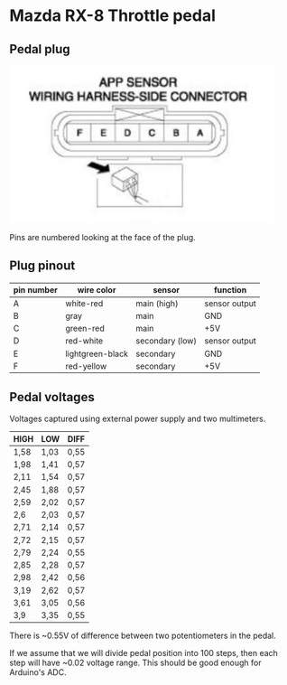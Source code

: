 # Mazda RX-8 Throttle pedal

## Pedal plug

![pedal plug picture](./rx8-throttle-pedal-plug.png)

Pins are numbered looking at the face of the plug.

## Plug pinout

| pin number | wire color       | sensor          | function      |
|------------|------------------|-----------------|---------------|
| A          | white-red        | main (high)     | sensor output |
| B          | gray             | main            | GND           |
| C          | green-red        | main            | +5V           |
| D          | red-white        | secondary (low) | sensor output |
| E          | lightgreen-black | secondary       | GND           |
| F          | red-yellow       | secondary       | +5V           |

## Pedal voltages

Voltages captured using external power supply and two multimeters.

| HIGH | LOW  | DIFF |
|------|------|------|
| 1,58 | 1,03 | 0,55 |
| 1,98 | 1,41 | 0,57 |
| 2,11 | 1,54 | 0,57 |
| 2,45 | 1,88 | 0,57 |
| 2,59 | 2,02 | 0,57 |
| 2,6  | 2,03 | 0,57 |
| 2,71 | 2,14 | 0,57 |
| 2,72 | 2,15 | 0,57 |
| 2,79 | 2,24 | 0,55 |
| 2,85 | 2,28 | 0,57 |
| 2,98 | 2,42 | 0,56 |
| 3,19 | 2,62 | 0,57 |
| 3,61 | 3,05 | 0,56 |
| 3,9  | 3,35 | 0,55 |

There is ~0.55V of difference between two potentiometers in the pedal.

If we assume that we will divide pedal position into 100 steps, then each step will have ~0.02 voltage range.
This should be good enough for Arduino's ADC.
